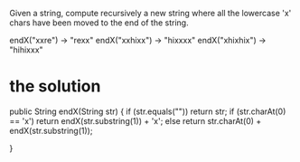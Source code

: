 Given a string, compute recursively a new string where all the lowercase 'x' chars have been moved to the end of the string.

endX("xxre") → "rexx"
endX("xxhixx") → "hixxxx"
endX("xhixhix") → "hihixxx"


# the solution 


public String endX(String str) {
  if (str.equals("")) return str;
  if (str.charAt(0) == 'x') return endX(str.substring(1)) + 'x';
  else return str.charAt(0) + endX(str.substring(1));
  
}
